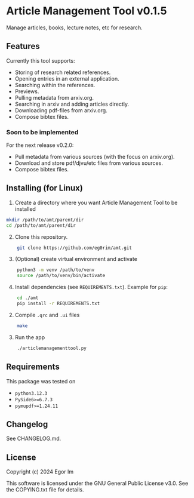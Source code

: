 # Article Management Tool v0.1.5

Manage articles, books, lecture notes, etc for research.

## Features

Currently this tool supports:
- Storing of research related references.
- Opening entries in an external application.
- Searching within the references.
- Previews.
- Pulling metadata from arxiv.org.
- Searching in arxiv and adding articles directly.
- Downloading pdf-files from arxiv.org.
- Compose bibtex files.

### Soon to be implemented

For the next release v0.2.0:
- Pull metadata from various sources (with the focus on arxiv.org).
- Download and store pdf/djvu/etc files from various sources.
- Compose bibtex files.

## Installing (for Linux)

1. Create a directory where you want Article Management Tool to be installed
```bash
mkdir /path/to/amt/parent/dir
cd /path/to/amt/parent/dir
```
2. Clone this repository.
```bash
    git clone https://github.com/eg0rim/amt.git
```
3. (Optional) create virtual environment and activate 
```bash
    python3 -m venv /path/to/venv
    source /path/to/venv/bin/activate
```
4. Install dependencies (see `REQUIREMENTS.txt`). Example for `pip`: 
```bash
    cd ./amt
    pip install -r REQUIREMENTS.txt
```
2. Compile `.qrc` and `.ui` files
```bash 
    make
```
3. Run the app
```bash
    ./articlemanagementtool.py
```

## Requirements

This package was tested on 
- `python3.12.3`
- `PySide6>=6.7.3`
- `pymupdf>=1.24.11`

## Changelog

See CHANGELOG.md.

## License

Copyright (c) 2024 Egor Im

This software is licensed under the GNU General Public License v3.0. See the COPYING.txt file for details.
